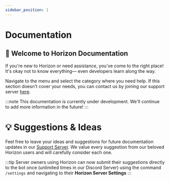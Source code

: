 ```yaml
---
sidebar_position: 1
---
```


# Documentation

## 👋 Welcome to Horizon Documentation

If you're new to Horizon or need assistance, you've come to the right place! It's okay not to know everything— even developers learn along the way.

Navigate to the menu and select the category where you need help. If this section doesn't cover your needs, you can contact us by joining our support server [here](https://discord.gg/dvM8xzyQP7).

:::note
This documentation is currently under development. We'll continue to add more information in the future!
:::

# 💡 Suggestions & Ideas

Feel free to leave your ideas and suggestions for future documentation updates in our [Support Server](https://suppport.teamatlas.dev). We value every suggestion from our beloved Horizon users and will carefully consider each one.

:::tip
Server owners using Horizon can now submit their suggestions directly to the bot once (unlimited times in our Discord Server) using the command `/settings` and navigating to their **Horizon Server Settings**
:::





